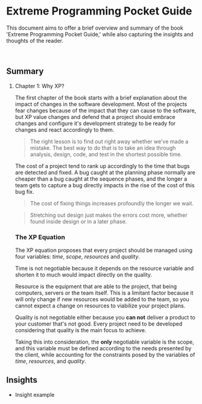# Extreme Programming Pocket Guide

This document aims to offer a brief overview and summary of the book 'Extreme Programming Pocket Guide,' while also capturing the insights and thoughts of the reader.

</br>

## Summary
1. Chapter 1: Why XP?

    The first chapter of the book starts with a brief explanation about the impact of changes in the software development. Most of the projects fear changes because of the impact that they can cause to the software, but XP value changes and defend that a project should embrace changes and configure it's development strategy to be ready for changes and react accordingly to them.

    > The right lesson is to find out right away whether we've made a mistake. The best way to do that is to take an idea through analysis, design, code, and test in the shortest possible time.

    The cost of a project tend to rank up accordingly to the time that bugs are detected and fixed. A bug caught at the planning phase normally are cheaper than a bug caught at the sequence phases, and the longer a team gets to capture a bug directly impacts in the rise of the cost of this bug fix.

    > The cost of fixing things increases profoundly the longer we wait.

    > Stretching out design just makes the errors cost more, whether found inside design or in a later phase.

    ### The XP Equation

    The XP equation proposes that every project should be managed using four variables: _time_, _scope_, _resources_ and _quality_.
    
    Time is not negotiable because it depends on the resource variable and shorten it to much would impact directly on the quality. 
    
    Resource is the equipment that are able to the project, that being computers, servers or the team itself. This is a limitant factor because it will only change if new resources would be added to the team, so you cannot expect a change on resources to viabilize your project plans.

    Quality is not negotiable either because you __can not__ deliver a product to your customer that's not good. Every project need to be developed considering that quality is the main focus to achieve.

    Taking this into consideration, the __only__ negotiable variable is the scope, and this variable must be defined according to the needs presented by the client, while accounting for the constraints posed by the variables of _time_, _resources_, and _quality_.
## Insights

- Insight example